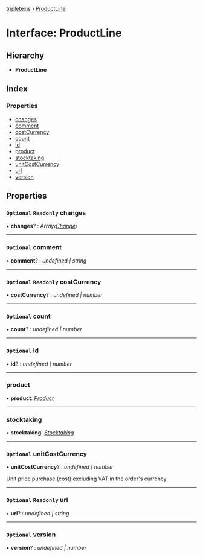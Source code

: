 [tripletexjs](../README.md) › [ProductLine](productline.md)

# Interface: ProductLine

## Hierarchy

* **ProductLine**

## Index

### Properties

* [changes](productline.md#optional-readonly-changes)
* [comment](productline.md#optional-comment)
* [costCurrency](productline.md#optional-readonly-costcurrency)
* [count](productline.md#optional-count)
* [id](productline.md#optional-id)
* [product](productline.md#product)
* [stocktaking](productline.md#stocktaking)
* [unitCostCurrency](productline.md#optional-unitcostcurrency)
* [url](productline.md#optional-readonly-url)
* [version](productline.md#optional-version)

## Properties

### `Optional` `Readonly` changes

• **changes**? : *Array‹[Change](../modules/change.md)›*

___

### `Optional` comment

• **comment**? : *undefined | string*

___

### `Optional` `Readonly` costCurrency

• **costCurrency**? : *undefined | number*

___

### `Optional` count

• **count**? : *undefined | number*

___

### `Optional` id

• **id**? : *undefined | number*

___

###  product

• **product**: *[Product](product.md)*

___

###  stocktaking

• **stocktaking**: *[Stocktaking](../modules/stocktaking.md)*

___

### `Optional` unitCostCurrency

• **unitCostCurrency**? : *undefined | number*

Unit price purchase (cost) excluding VAT in the order's currency

___

### `Optional` `Readonly` url

• **url**? : *undefined | string*

___

### `Optional` version

• **version**? : *undefined | number*
